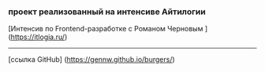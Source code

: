 ### проект реализованный на интенсиве Айтилогии ###
[Интенсив по Frontend-разработке с Романом Черновым ] (https://itlogia.ru/)

---
[ссылка GitHub] (https://gennw.github.io/burgers/)
